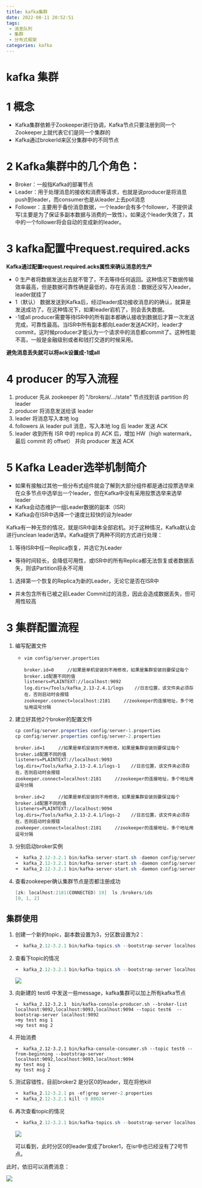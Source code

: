 ```yaml
---
title: kafka集群
date: 2022-08-11 20:52:51
tags: 
 - 消息队列
 - 集群
 - 分布式框架
categories: kafka
---
```


# kafka 集群

# 1 概念

- Kafka集群依赖于Zookeeper进行协调，Kafka节点只要注册到同一个Zookeeper上就代表它们是同一个集群的
- Kafka通过brokerId来区分集群中的不同节点

# 2 **Kafka集群中的几个角色：**

- Broker：一般指Kafka的部署节点
- Leader：用于处理消息的接收和消费等请求，也就是说producer是将消息push到leader，而consumer也是从leader上去poll消息
- Follower：主要用于备份消息数据，一个leader会有多个follower，不提供读写(主要是为了保证多副本数据与消费的一致性）。如果这个leader失效了，其中的一个follower将会自动的变成新的leader。

# 3 kafka配置中request.required.acks

**Kafka通过配置request.required.acks属性来确认消息的生产**

- 0 生产者将数据发送出去就不管了，不去等待任何返回。这种情况下数据传输效率最高，但是数据可靠性确是最低的，存在丢消息：数据还没写入leader，leader就挂了
- 1（默认） 数据发送到Kafka后，经过leader成功接收消息的的确认，就算是发送成功了。在这种情况下，如果leader宕机了，则会丢失数据。
- -1或all producer需要等待ISR中的所有副本都确认接收到数据后才算一次发送完成，可靠性最高。当ISR中所有副本都向Leader发送ACK时，leader才commit，这时候producer才能认为一个请求中的消息都commit了。这种性能不高，一般是金融级别或者和钱打交道的时候采用。

**避免消息丢失就可以将ack设置成-1或all**

# 4 producer 的写入流程

1. producer 先从 zookeeper 的 "/brokers/.../state" 节点找到该 partition 的 leader 
2. producer 将消息发送给该 leader 
3. leader 将消息写入本地 log 
4. followers 从 leader pull 消息，写入本地 log 后 leader 发送 ACK 
5. leader 收到所有 ISR 中的 replica 的 ACK 后，增加 HW（high watermark，最后 commit 的 offset） 并向 producer 发送 ACK

# 5 **Kafka Leader选举机制简介**

- 如果有接触过其他一些分布式组件就会了解到大部分组件都是通过投票选举来在众多节点中选举出一个leader，但在Kafka中没有采用投票选举来选举leader
- Kafka会动态维护一组Leader数据的副本（ISR）
- Kafka会在ISR中选择一个速度比较快的设为leader

Kafka有一种无奈的情况，就是ISR中副本全部宕机。对于这种情况，Kafka默认会进行unclean leader选举。Kafka提供了两种不同的方式进行处理：

1. 等待ISR中任一Replica恢复，并选它为Leader

- 等待时间较长，会降低可用性，或ISR中的所有Replica都无法恢复或者数据丢失，则该Partition将永不可用

1. 选择第一个恢复的Replica为新的Leader，无论它是否在ISR中

- 并未包含所有已被之前Leader Commit过的消息，因此会造成数据丢失，但可用性较高



# 3 集群配置流程

1. 编写配置文件

   - `vim config/server.properties`

     ```
     broker.id=0     //如果是单机安装则不用修改，如果是集群安装则要保证每个broker.id配置不同的值
     listeners=PLAINTEXT://localhost:9092 
     log.dirs=/Tools/kafka_2.13-2.4.1/logs    //日志位置，该文件夹必须存在，否则启动时会报错
     zookeeper.connect=localhost:2181     //zookeeper的连接地址，多个地址用逗号分隔
     ```

2. 建立好其他2个broker的配置文件

   ```java
   cp config/server.properties config/server‐1.properties
   cp config/server.properties config/server‐2.properties
   ```

   ```
   broker.id=1     //如果是单机安装则不用修改，如果是集群安装则要保证每个broker.id配置不同的值
   listeners=PLAINTEXT://localhost:9093 
   log.dirs=/Tools/kafka_2.13-2.4.1/logs-1    //日志位置，该文件夹必须存在，否则启动时会报错
   zookeeper.connect=localhost:2181     //zookeeper的连接地址，多个地址用逗号分隔
   ```

   ```
   broker.id=2     //如果是单机安装则不用修改，如果是集群安装则要保证每个broker.id配置不同的值
   listeners=PLAINTEXT://localhost:9094 
   log.dirs=/Tools/kafka_2.13-2.4.1/logs-2    //日志位置，该文件夹必须存在，否则启动时会报错
   zookeeper.connect=localhost:2181     //zookeeper的连接地址，多个地址用逗号分隔
   ```

3. 分别启动broker实例

   ```java
   ➜  kafka_2.12-3.2.1 bin/kafka-server-start.sh -daemon config/server.properties
   ➜  kafka_2.12-3.2.1 bin/kafka-server-start.sh -daemon config/server-1.properties
   ➜  kafka_2.12-3.2.1 bin/kafka-server-start.sh -daemon config/server-2.properties
   ```

4. 查看zookeeper确认集群节点是否都注册成功

   ```java
   [zk: localhost:2181(CONNECTED) 19]  ls /brokers/ids
   [0, 1, 2]
   ```

## 集群使用

1. 创建一个新的topic，副本数设置为3，分区数设置为2： 

   ```java
   ➜  kafka_2.12-3.2.1 bin/kafka-topics.sh --bootstrap-server localhost:9092 --create --replication-factor 3 --partitions 2 --topic test6
   ```

2. 查看下topic的情况

   ```java
   ➜  kafka_2.12-3.2.1 bin/kafka-topics.sh --bootstrap-server localhost:9092 --describe --topic test6
   ```

   ![](https://tva1.sinaimg.cn/large/e6c9d24ely1h55ml5a5aej21hg060myn.jpg)

3. 向新建的 test6 中发送一些message，kafka集群可以加上所有kafka节点

   ```
   ➜  kafka_2.12-3.2.1  bin/kafka-console-producer.sh ‐‐broker‐list localhost:9092,localhost:9093,localhost:9094 --topic test6  --bootstrap-server localhost:9092
   >my test msg 1
   >my test msg 2
   ```

4. 开始消费

   ```
   ➜  kafka_2.12-3.2.1 bin/kafka-console-consumer.sh --topic test6 --from-beginning --bootstrap-server localhost:9092,localhost:9093,localhost:9094
   my test msg 1
   my test msg 2
   ```

5. 测试容错性，目前broker2 是分区0的leader，现在将他kill

   ```java
   ➜  kafka_2.12-3.2.1 ps -ef|grep server‐2.properties
   ➜  kafka_2.12-3.2.1 kill -9 80024
   ```

6. 再次查看topic的情况

   ```java
   ➜  kafka_2.12-3.2.1 bin/kafka-topics.sh --bootstrap-server localhost:9092 --describe --topic test6
   ```

   ![](https://tva1.sinaimg.cn/large/e6c9d24ely1h56bu8415bj21h405sabk.jpg)

   可以看到，此时分区0的leader变成了broker1，在isr中也已经没有了2号节点。

  此时，依旧可以消费消息：

![](https://tva1.sinaimg.cn/large/e6c9d24ely1h56bycarv6j21gq09cjtm.jpg)





